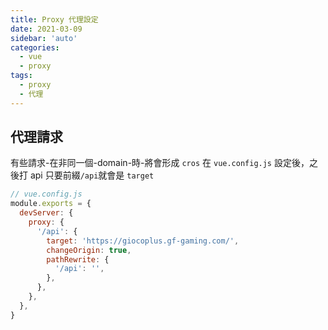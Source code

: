 ```yaml
---
title: Proxy 代理設定
date: 2021-03-09
sidebar: 'auto'
categories:
  - vue
  - proxy
tags:
  - proxy
  - 代理
---
```


## 代理請求

有些請求-在非同一個-domain-時-將會形成 `cros`
在 `vue.config.js` 設定後，之後打 api 只要前綴`/api`就會是 `target`

```js {2-12}
// vue.config.js
module.exports = {
  devServer: {
    proxy: {
      '/api': {
        target: 'https://giocoplus.gf-gaming.com/',
        changeOrigin: true,
        pathRewrite: {
          '/api': '',
        },
      },
    },
  },
}
```
